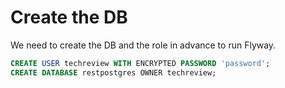# Create the DB

We need to create the DB and the role in advance to run Flyway.

```sql
CREATE USER techreview WITH ENCRYPTED PASSWORD 'password';
CREATE DATABASE restpostgres OWNER techreview;
```